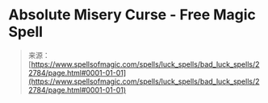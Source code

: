 <!--yml
category: 未分类
date: 2024-06-12 19:07:22
-->

# Absolute Misery Curse - Free Magic Spell

> 来源：[https://www.spellsofmagic.com/spells/luck_spells/bad_luck_spells/22784/page.html#0001-01-01](https://www.spellsofmagic.com/spells/luck_spells/bad_luck_spells/22784/page.html#0001-01-01)